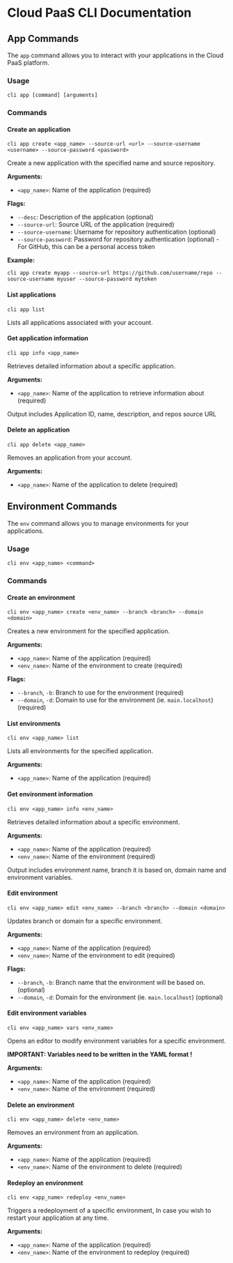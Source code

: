 # Cloud PaaS CLI Documentation

## App Commands

The `app` command allows you to interact with your applications in the Cloud PaaS platform.

### Usage
```
cli app [command] [arguments]
```

### Commands

#### Create an application
```
cli app create <app_name> --source-url <url> --source-username <username> --source-password <password>
```

Create a new application with the specified name and source repository.

**Arguments:**
- `<app_name>`: Name of the application (required)

**Flags:**
- `--desc`: Description of the application (optional)
- `--source-url`: Source URL of the application (required)
- `--source-username`: Username for repository authentication (optional)
- `--source-password`: Password for repository authentication (optional) - For GitHub, this can be a personal access token

**Example:**
```
cli app create myapp --source-url https://github.com/username/repo --source-username myuser --source-password mytoken
```

#### List applications
```
cli app list
```

Lists all applications associated with your account.

#### Get application information
```
cli app info <app_name>
```

Retrieves detailed information about a specific application.

**Arguments:**
- `<app_name>`: Name of the application to retrieve information about (required)

Output includes Application ID, name, description, and repos source URL

#### Delete an application
```
cli app delete <app_name>
```

Removes an application from your account.

**Arguments:**
- `<app_name>`: Name of the application to delete (required)

## Environment Commands

The `env` command allows you to manage environments for your applications.

### Usage
```
cli env <app_name> <command>
```

### Commands

#### Create an environment
```
cli env <app_name> create <env_name> --branch <branch> --domain <domain>
```

Creates a new environment for the specified application.

**Arguments:**
- `<app_name>`: Name of the application (required)
- `<env_name>`: Name of the environment to create (required)

**Flags:**
- `--branch`, `-b`: Branch to use for the environment (required)
- `--domain`, `-d`: Domain to use for the environment (ie. `main.localhost`) (required)

#### List environments
```
cli env <app_name> list
```

Lists all environments for the specified application.

**Arguments:**
- `<app_name>`: Name of the application (required)

#### Get environment information
```
cli env <app_name> info <env_name>
```

Retrieves detailed information about a specific environment.

**Arguments:**
- `<app_name>`: Name of the application (required)
- `<env_name>`: Name of the environment (required)

Output includes environment name, branch it is based on, domain name and environment variables.

#### Edit environment
```
cli env <app_name> edit <env_name> --branch <branch> --domain <domain>
```

Updates branch or domain for a specific environment.

**Arguments:**
- `<app_name>`: Name of the application (required)
- `<env_name>`: Name of the environment to edit (required)

**Flags:**
- `--branch`, `-b`: Branch name that the environment will be based on. (optional)
- `--domain`, `-d`: Domain for the environment (ie. `main.localhost`) (optional)

#### Edit environment variables
```
cli env <app_name> vars <env_name>
```

Opens an editor to modify environment variables for a specific environment.

**IMPORTANT: Variables need to be written in the YAML format !**

**Arguments:**
- `<app_name>`: Name of the application (required)
- `<env_name>`: Name of the environment (required)

#### Delete an environment
```
cli env <app_name> delete <env_name>
```

Removes an environment from an application.

**Arguments:**
- `<app_name>`: Name of the application (required)
- `<env_name>`: Name of the environment to delete (required)

#### Redeploy an environment
```
cli env <app_name> redeploy <env_name>
```

Triggers a redeployment of a specific environment, In case you wish to restart your application at any time.

**Arguments:**
- `<app_name>`: Name of the application (required)
- `<env_name>`: Name of the environment to redeploy (required)